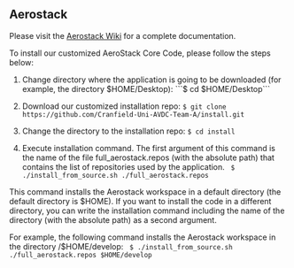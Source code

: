 ## Aerostack

Please visit the [Aerostack Wiki](https://github.com/aerostack/install/wiki) for a complete documentation.


To install our customized AeroStack Core Code, please follow the steps below:

1. Change directory where the application is going to be downloaded (for example, the directory $HOME/Desktop):
```$ cd $HOME/Desktop```

2. Download our customized installation repo:
```$ git clone https://github.com/Cranfield-Uni-AVDC-Team-A/install.git```

3. Change the directory to the installation repo:
```$ cd install```

4. Execute installation command. The first argument of this command is the name of the file full_aerostack.repos (with the absolute path) that contains the list of repositories used by the application.
``` $ ./install_from_source.sh ./full_aerostack.repos```

This command installs the Aerostack workspace in a default directory (the default directory is $HOME). If you want to install the code in a different directory, you can write the installation command including the name of the directory (with the absolute path) as a second argument. 

For example, the following command installs the Aerostack workspace in the directory /$HOME/develop:
``` $ ./install_from_source.sh ./full_aerostack.repos $HOME/develop```